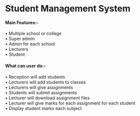 # Student Management System

#### Main Features:- 
• Multiple school or college <br/>
• Super admin <br/>
• Admin for each school <br/>
• Lecturers <br/>
• Student <br/>


#### What can user do:- 
• Reception will add students <br/>
• Lecturers will add students to classes  <br/>
• Lecturers will give assignments  <br/>
• Students will submit assignments <br/>
• Lecturer will download assignment files <br/>
• Lecturer will give marks for each assignment for each student <br/>
•  Display student marks each subject <br/>
